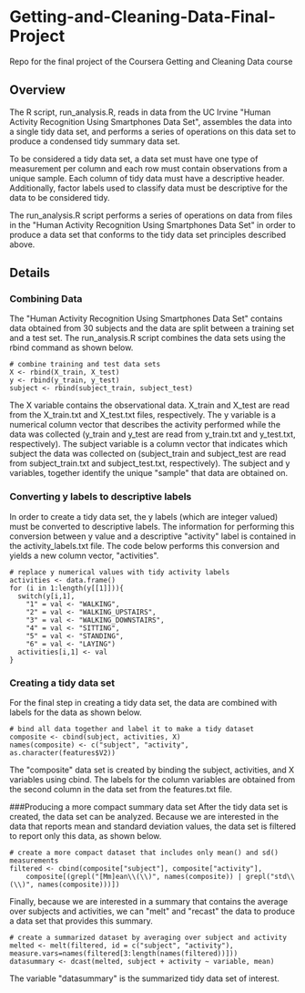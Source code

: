 # Getting-and-Cleaning-Data-Final-Project
Repo for the final project of the Coursera Getting and Cleaning Data course

## Overview
The R script, run_analysis.R, reads in data from the UC Irvine "Human Activity Recognition Using Smartphones Data Set", assembles the data into a single tidy data set, and performs a series of operations on this data set to produce a condensed tidy summary data set.

To be considered a tidy data set, a data set must have one type of measurement per column and each row must contain observations from a unique sample.  Each column of tidy data must have a descriptive header.  Additionally, factor labels used to classify data must be descriptive for the data to be considered tidy.

The run_analysis.R script performs a series of operations on data from files in the "Human Activity Recognition Using Smartphones Data Set" in order to produce a data set that conforms to the tidy data set principles described above.

## Details
### Combining Data
The "Human Activity Recognition Using Smartphones Data Set" contains data obtained from 30 subjects and the data are split between a training set and a test set.  The run_analysis.R script combines the data sets using the rbind command as shown below.

    # combine training and test data sets
    X <- rbind(X_train, X_test)
    y <- rbind(y_train, y_test)
    subject <- rbind(subject_train, subject_test)

The X variable contains the observational data.  X_train and X_test are read from the X_train.txt and X_test.txt files, respectively.  The y variable is a numerical column vector that describes the activity performed while the data was collected (y_train and y_test are read from y_train.txt and y_test.txt, respectively).  The subject variable is a column vector that indicates which subject the data was collected on (subject_train and subject_test are read from subject_train.txt and subject_test.txt, respectively).  The subject and y variables, together identify the unique "sample" that data are obtained on.

### Converting y labels to descriptive labels
In order to create a tidy data set, the y labels (which are integer valued) must be converted to descriptive labels.  The information for performing this conversion between y value and a descriptive "activity" label is contained in the activity_labels.txt file.  The code below performs this conversion and yields a new column vector, "activities".

    # replace y numerical values with tidy activity labels
    activities <- data.frame()
    for (i in 1:length(y[[1]])){
      switch(y[i,1],
        "1" = val <- "WALKING",
        "2" = val <- "WALKING_UPSTAIRS",
        "3" = val <- "WALKING_DOWNSTAIRS",
        "4" = val <- "SITTING",
        "5" = val <- "STANDING",
        "6" = val <- "LAYING")
      activities[i,1] <- val
    }

### Creating a tidy data set
For the final step in creating a tidy data set, the data are combined with labels for the data as shown below.

    # bind all data together and label it to make a tidy dataset
    composite <- cbind(subject, activities, X)
    names(composite) <- c("subject", "activity", as.character(features$V2))

The "composite" data set is created by binding the subject, activities, and X variables using cbind.  The labels for the column variables are obtained from the second column in the data set from the features.txt file.

###Producing a more compact summary data set
After the tidy data set is created, the data set can be analyzed.  Because we are interested in the data that reports mean and standard deviation values, the data set is filtered to report only this data, as shown below.

    # create a more compact dataset that includes only mean() and sd() measurements
    filtered <- cbind(composite["subject"], composite["activity"],
        composite[(grepl("[Mm]ean\\(\\)", names(composite)) | grepl("std\\(\\)", names(composite)))])

Finally, because we are interested in a summary that contains the average over subjects and activities, we can "melt" and "recast" the data to produce a data set that provides this summary.

    # create a summarized dataset by averaging over subject and activity
    melted <- melt(filtered, id = c("subject", "activity"), measure.vars=names(filtered[3:length(names(filtered))]))
    datasummary <- dcast(melted, subject + activity ~ variable, mean)

The variable "datasummary" is the summarized tidy data set of interest.
